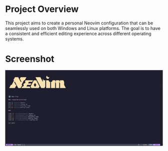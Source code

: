 # Project Overview

This project aims to create a personal Neovim configuration that can be seamlessly used on both Windows and Linux platforms. The goal is to have a consistent and efficient editing experience across different operating systems.

# Screenshot

![Neovim Configuration Screenshot](image.png)
